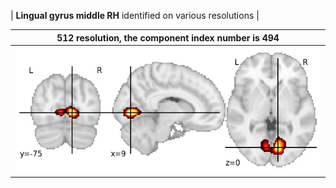 


| **Lingual gyrus middle RH** identified on various resolutions |

| 512 resolution, the component index number is 494|  
|:---:|  
| ![Component 512](../512/final/494.jpg "From component 512: Lingual gyrus middle RH") |